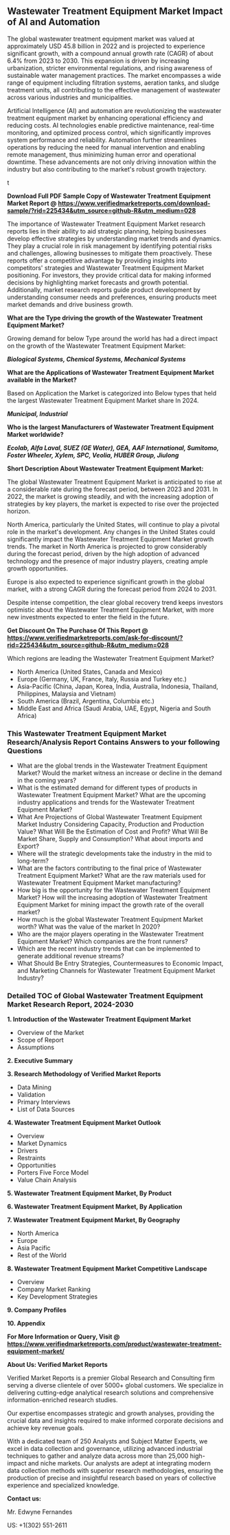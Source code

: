 <h2>Wastewater Treatment Equipment Market Impact of AI and Automation</h2><p>The global wastewater treatment equipment market was valued at approximately USD 45.8 billion in 2022 and is projected to experience significant growth, with a compound annual growth rate (CAGR) of about 6.4% from 2023 to 2030. This expansion is driven by increasing urbanization, stricter environmental regulations, and rising awareness of sustainable water management practices. The market encompasses a wide range of equipment including filtration systems, aeration tanks, and sludge treatment units, all contributing to the effective management of wastewater across various industries and municipalities.</p><p>Artificial Intelligence (AI) and automation are revolutionizing the wastewater treatment equipment market by enhancing operational efficiency and reducing costs. AI technologies enable predictive maintenance, real-time monitoring, and optimized process control, which significantly improves system performance and reliability. Automation further streamlines operations by reducing the need for manual intervention and enabling remote management, thus minimizing human error and operational downtime. These advancements are not only driving innovation within the industry but also contributing to the market's robust growth trajectory.</p>t</p><p id="" class=""><strong>Download Full PDF Sample Copy of Wastewater Treatment Equipment Market Report @ <a href="https://www.verifiedmarketreports.com/download-sample/?rid=225434&utm_source=github-R&utm_medium=028" target="_blank">https://www.verifiedmarketreports.com/download-sample/?rid=225434&utm_source=github-R&utm_medium=028</a></strong></p><p>The importance of&nbsp;Wastewater Treatment Equipment Market research reports lies in their ability to aid strategic planning, helping businesses develop effective strategies by understanding market trends and dynamics. They play a crucial role in risk management by identifying potential risks and challenges, allowing businesses to mitigate them proactively. These reports offer a competitive advantage by providing insights into competitors' strategies and Wastewater Treatment Equipment Market positioning. For investors, they provide critical data for making informed decisions by highlighting market forecasts and growth potential. Additionally, market research reports guide product development by understanding consumer needs and preferences, ensuring products meet market demands and drive business growth.</p><p><strong>What are the&nbsp;Type driving the growth of the Wastewater Treatment Equipment Market?</strong></p><p id="" class="">Growing demand for below Type around the world has had a direct impact on the growth of the Wastewater Treatment Equipment Market:</p><em><strong>Biological Systems, Chemical Systems, Mechanical Systems</strong></em></p><strong>What are the&nbsp;Applications&nbsp;of Wastewater Treatment Equipment Market available in the Market?</strong></p><p id="" class="">Based on Application the Market is categorized into Below types that held the largest Wastewater Treatment Equipment Market share In 2024.</p><em><strong>Municipal, Industrial</strong></em></p><strong>Who is the largest Manufacturers of Wastewater Treatment Equipment Market worldwide?</strong></p><p><em><strong>Ecolab, Alfa Laval, SUEZ (GE Water), GEA, AAF International, Sumitomo, Foster Wheeler, Xylem, SPC, Veolia, HUBER Group, Jiulong</strong></em></p><p id="" class=""><strong>Short Description About Wastewater Treatment Equipment Market:</strong></p><p>The global Wastewater Treatment Equipment Market is anticipated to rise at a considerable rate during the forecast period, between 2023 and 2031. In 2022, the market is growing steadily, and with the increasing adoption of strategies by key players, the market is expected to rise over the projected horizon.</p><p>North America, particularly the United States, will continue to play a pivotal role in the market's development. Any changes in the United States could significantly impact the Wastewater Treatment Equipment Market growth trends. The market in North America is projected to grow considerably during the forecast period, driven by the high adoption of advanced technology and the presence of major industry players, creating ample growth opportunities.</p><p>Europe is also expected to experience significant growth in the global market, with a strong CAGR during the forecast period from 2024 to 2031.</p><p>Despite intense competition, the clear global recovery trend keeps investors optimistic about the Wastewater Treatment Equipment Market, with more new investments expected to enter the field in the future.</p><p id="" class=""><strong>Get Discount On The Purchase Of This Report @ <a href="https://www.verifiedmarketreports.com/ask-for-discount/?rid=225434&utm_source=github-R&utm_medium=028" target="_blank">https://www.verifiedmarketreports.com/ask-for-discount/?rid=225434&utm_source=github-R&utm_medium=028</a></strong></p>Which regions are leading the Wastewater Treatment Equipment Market?</p><ul><li>North America (United States, Canada and Mexico)</li><li>Europe (Germany, UK, France, Italy, Russia and Turkey etc.)</li><li>Asia-Pacific (China, Japan, Korea, India, Australia, Indonesia, Thailand, Philippines, Malaysia and Vietnam)</li><li>South America (Brazil, Argentina, Columbia etc.)</li><li>Middle East and Africa (Saudi Arabia, UAE, Egypt, Nigeria and South Africa)</li></ul><h3 id="" class="">This Wastewater Treatment Equipment Market Research/Analysis Report Contains Answers to your following Questions</h3><ul><li>What are the global trends in the Wastewater Treatment Equipment Market? Would the market witness an increase or decline in the demand in the coming years?</li><li>What is the estimated demand for different types of products in Wastewater Treatment Equipment Market? What are the upcoming industry applications and trends for the Wastewater Treatment Equipment Market?</li><li>What Are Projections of Global Wastewater Treatment Equipment Market Industry Considering Capacity, Production and Production Value? What Will Be the Estimation of Cost and Profit? What Will Be Market Share, Supply and Consumption? What about imports and Export?</li><li>Where will the strategic developments take the industry in the mid to long-term?</li><li>What are the factors contributing to the final price of Wastewater Treatment Equipment Market? What are the raw materials used for Wastewater Treatment Equipment Market manufacturing?</li><li>How big is the opportunity for the Wastewater Treatment Equipment Market? How will the increasing adoption of Wastewater Treatment Equipment Market for mining impact the growth rate of the overall market?</li><li>How much is the global Wastewater Treatment Equipment Market worth? What was the value of the market In 2020?</li><li>Who are the major players operating in the Wastewater Treatment Equipment Market? Which companies are the front runners?</li><li>Which are the recent industry trends that can be implemented to generate additional revenue streams?</li><li>What Should Be Entry Strategies, Countermeasures to Economic Impact, and Marketing Channels for Wastewater Treatment Equipment Market Industry?</li></ul><h3 id="" class="">Detailed TOC of Global Wastewater Treatment Equipment Market Research Report, 2024-2030</h3><p id="" class=""><strong>1. Introduction of the Wastewater Treatment Equipment Market</strong></p><ul><li>Overview of the Market</li><li>Scope of Report</li><li>Assumptions</li></ul><p id="" class=""><strong>2. Executive Summary</strong></p><p id="" class=""><strong>3. Research Methodology of Verified Market Reports</strong></p><ul><li>Data Mining</li><li>Validation</li><li>Primary Interviews</li><li>List of Data Sources</li></ul><p id="" class=""><strong>4. Wastewater Treatment Equipment Market Outlook</strong></p><ul><li>Overview</li><li>Market Dynamics</li><li>Drivers</li><li>Restraints</li><li>Opportunities</li><li>Porters Five Force Model</li><li>Value Chain Analysis</li></ul><p id="" class=""><strong>5. Wastewater Treatment Equipment Market, By Product</strong></p><p id="" class=""><strong>6. Wastewater Treatment Equipment Market, By Application</strong></p><p id="" class=""><strong>7. Wastewater Treatment Equipment Market, By Geography</strong></p><ul><li>North America</li><li>Europe</li><li>Asia Pacific</li><li>Rest of the World</li></ul><p id="" class=""><strong>8. Wastewater Treatment Equipment Market Competitive Landscape</strong></p><ul><li>Overview</li><li>Company Market Ranking</li><li>Key Development Strategies</li></ul><p id="" class=""><strong>9. Company Profiles</strong></p><p id="" class=""><strong>10. Appendix</strong></p><p id="" class=""><strong>For More Information or Query, Visit @ <a href="https://www.verifiedmarketreports.com/product/wastewater-treatment-equipment-market/" target="_blank">https://www.verifiedmarketreports.com/product/wastewater-treatment-equipment-market/</a></strong></p><p id="" class=""><strong>About Us: Verified Market Reports</strong></p><p id="" class="">Verified Market Reports is a premier Global Research and Consulting firm serving a diverse clientele of over 5000+ global customers. We specialize in delivering cutting-edge analytical research solutions and comprehensive information-enriched research studies.</p><p id="" class="">Our expertise encompasses strategic and growth analyses, providing the crucial data and insights required to make informed corporate decisions and achieve key revenue goals.</p><p id="" class="">With a dedicated team of 250 Analysts and Subject Matter Experts, we excel in data collection and governance, utilizing advanced industrial techniques to gather and analyze data across more than 25,000 high-impact and niche markets. Our analysts are adept at integrating modern data collection methods with superior research methodologies, ensuring the production of precise and insightful research based on years of collective experience and specialized knowledge.</p><p id="" class=""><strong>Contact us:</strong></p><p id="" class="">Mr. Edwyne Fernandes</p><p id="" class="">US: +1(302) 551-2611</p>